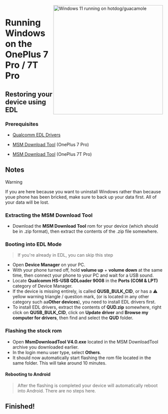 <img align="right" src="https://github.com/n00b69/woa-op7/blob/main/op7.png" width="350" alt="Windows 11 running on hotdog/guacamole">

# Running Windows on the OnePlus 7 Pro / 7T Pro

## Restoring your device using EDL

### Prerequisites
- [Qualcomm EDL Drivers](https://github.com/n00b69/woa-op7/releases/tag/EDL)

- [MSM Download Tool](https://onepluscommunityserver.com/list/Unbrick_Tools/OnePlus_7_Pro/Global_GM21AA/R/) (OnePlus 7 Pro)

- [MSM Download Tool](https://onepluscommunityserver.com/list/Unbrick_Tools/OnePlus_7T_Pro/Global_HD01AA/R/) (OnePlus 7T Pro)

## Notes
> [!Warning]
> If you are here because you want to uninstall Windows rather than because youe phone has been bricked, make sure to back up your data first. All of your data will be lost.

### Extracting the MSM Download Tool
- Download the **MSM Download Tool** rom for your device (which should be in .zip format), then extract the contents of the .zip file somewhere.

### Booting into EDL Mode
> If you're already in EDL, you can skip this step
- Open **Device Manager** on your PC.
- With your phone turned off, hold **volume up** + **volume down** at the same time, then connect your phone to your PC and wait for a USB sound.
- Locate **Qualcomm HS-USB QDLoader 9008** in the **Ports (COM & LPT)** category of Device Manager.
- If the device is missing entirely, is called **QUSB_BULK_CID**, or has a ⚠️ yellow warning triangle / question mark, (or is located in any other category such aa**Other devices**), you need to install EDL drivers first.
- To install EDL drivers, extract the contents of **QUD.zip** somewhere, right click on **QUSB_BULK_CID**, click on **Update driver** and **Browse my computer for drivers**, then find and select the **QUD** folder.

### Flashing the stock rom
- Open **MsmDownloadTool V4.0.exe** located in the MSM DownloadTool archive you downloaded earlier.
- In the login menu user type, select **Others**.
- It should now automatically start flashing the rom file located in the same folder. This will take around 10 minutes.

#### Rebooting to Android
> After the flashing is completed your device will automatically reboot into Android. There are no steps here.

## Finished!
















